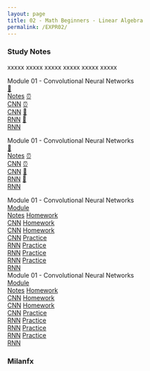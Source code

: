 ```yaml
---
layout: page
title: 02 - Math Beginners - Linear Algebra
permalink: /EXPR02/
---
```


<h3>Study Notes</h3>

xxxxx xxxxx xxxxx xxxxx xxxxx xxxxx

<div>
  <span class="btn cour"><span class="btn cour5">Module 01 - Convolutional Neural Networks</span>
  <br>
  <a href="/03-MSDS-Express/EXPR01/M1/" class="btn cour6">📝<br>Notes</a>
  <a href="/03-MSDS-Courses/EXPR01/M1/" class="btn cour6">⏰<br>CNN</a>
  <a href="/03-MSDS-Courses/EXPR01/M1/" class="btn cour7">⏰<br>CNN</a>
  <a href="/03-MSDS-Courses/MSDS01/M1/" class="btn cour8">📂<br>RNN</a>
  <a href="/03-MSDS-Courses/MSDS01/M1/" class="btn cour9">📂<br>RNN</a>
  </span>

  <span class="btn cour"><span class="btn cour5">Module 01 - Convolutional Neural Networks</span>
  <br>
  <a href="/03-MSDS-Express/EXPR01/M1/" class="btn cour6">📝<br>Notes</a>
  <a href="/03-MSDS-Courses/EXPR01/M1/" class="btn cour6">⏰<br>CNN</a>
  <a href="/03-MSDS-Courses/EXPR01/M1/" class="btn cour7">⏰<br>CNN</a>
  <a href="/03-MSDS-Courses/MSDS01/M1/" class="btn cour8">📂<br>RNN</a>
  <a href="/03-MSDS-Courses/MSDS01/M1/" class="btn cour9">📂<br>RNN</a>
  </span>
</div>

<div>
  <span class="btn cour"><span class="btn cour5">Module 01 - Convolutional Neural Networks</span>
  <br>
  <a href="/03-MSDS-Express/EXPR01/M1/" class="btn cour6">Module<br>Notes</a>
  <a href="/03-MSDS-Courses/EXPR01/M1/" class="btn cour6">Homework<br>CNN</a>
  <a href="/03-MSDS-Courses/EXPR01/M1/" class="btn cour7">Homework<br>CNN</a>
  <a href="/03-MSDS-Courses/EXPR01/M1/" class="btn cour7">Homework<br>CNN</a>
  <a href="/03-MSDS-Courses/MSDS01/M1/" class="btn cour8">Practice<br>RNN</a>
  <a href="/03-MSDS-Courses/MSDS01/M1/" class="btn cour8">Practice<br>RNN</a>
  <a href="/03-MSDS-Courses/MSDS01/M1/" class="btn cour9">Practice<br>RNN</a>
  <a href="/03-MSDS-Courses/MSDS01/M1/" class="btn cour9">Practice<br>RNN</a>
  </span>
</div>

<div>
  <span class="btn cour"><span class="btn cour5">Module 01 - Convolutional Neural Networks</span>
  <br>
  <a href="/03-MSDS-Express/EXPR01/M1/" class="btn cour6">Module<br>Notes</a>
  <a href="/03-MSDS-Courses/EXPR01/M1/" class="btn cour6">Homework<br>CNN</a>
  <a href="/03-MSDS-Courses/EXPR01/M1/" class="btn cour7">Homework<br>CNN</a>
  <a href="/03-MSDS-Courses/EXPR01/M1/" class="btn cour7">Homework<br>CNN</a>
  <a href="/03-MSDS-Courses/MSDS01/M1/" class="btn cour8">Practice<br>RNN</a>
  <a href="/03-MSDS-Courses/MSDS01/M1/" class="btn cour8">Practice<br>RNN</a>
  <a href="/03-MSDS-Courses/MSDS01/M1/" class="btn cour9">Practice<br>RNN</a>
  <a href="/03-MSDS-Courses/MSDS01/M1/" class="btn cour9">Practice<br>RNN</a>
  </span>
</div>

<h3>Milanfx</h3>